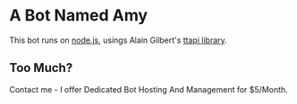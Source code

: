 # A Bot Named Amy

This bot runs on [node.js](http://nodejs.org/), usings Alain Gilbert's [ttapi library](https://github.com/alaingilbert/Turntable-API).  

## Too Much?
Contact me - I offer Dedicated Bot Hosting And Management for $5/Month.